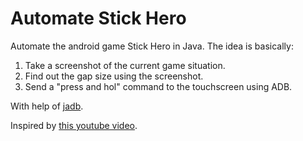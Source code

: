 # Automate Stick Hero
Automate the android game Stick Hero in Java. The idea is basically:

  1. Take a screenshot of the current game situation.
  2. Find out the gap size using the screenshot.
  3. Send a "press and hol" command to the touchscreen using ADB.


With help of [jadb](https://github.com/vidstige/jadb).

Inspired by [this youtube video](https://www.youtube.com/watch?v=Du__JfXqsAs).
